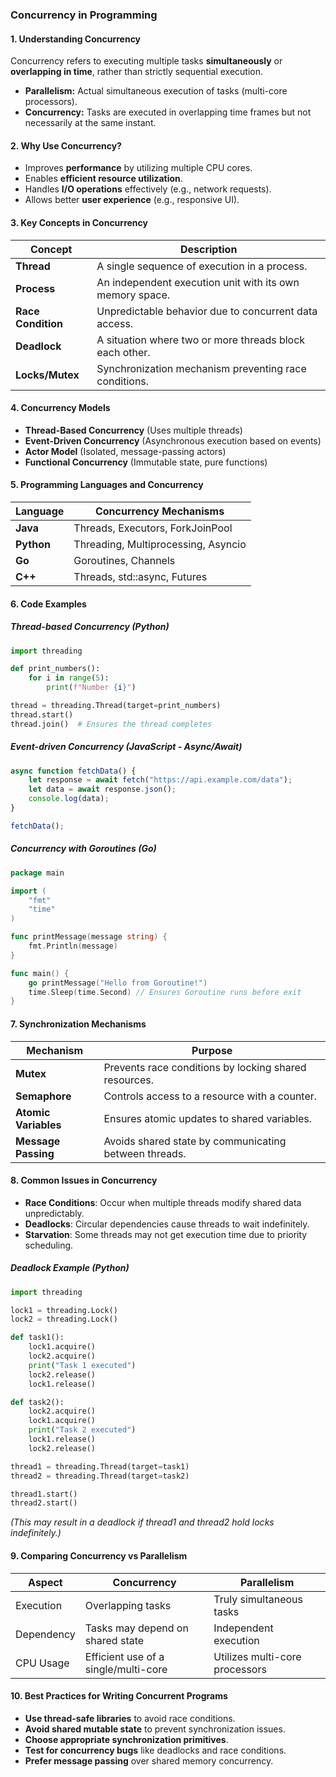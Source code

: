 ### **Concurrency in Programming**

#### **1. Understanding Concurrency**
Concurrency refers to executing multiple tasks **simultaneously** or **overlapping in time**, rather than strictly sequential execution.

- **Parallelism:** Actual simultaneous execution of tasks (multi-core processors).
- **Concurrency:** Tasks are executed in overlapping time frames but not necessarily at the same instant.

#### **2. Why Use Concurrency?**
- Improves **performance** by utilizing multiple CPU cores.
- Enables **efficient resource utilization**.
- Handles **I/O operations** effectively (e.g., network requests).
- Allows better **user experience** (e.g., responsive UI).

#### **3. Key Concepts in Concurrency**
| **Concept**        | **Description**                                          |
|--------------------|---------------------------------------------------------|
| **Thread**        | A single sequence of execution in a process.            |
| **Process**       | An independent execution unit with its own memory space. |
| **Race Condition** | Unpredictable behavior due to concurrent data access.   |
| **Deadlock**      | A situation where two or more threads block each other.  |
| **Locks/Mutex**   | Synchronization mechanism preventing race conditions.    |

#### **4. Concurrency Models**
- **Thread-Based Concurrency** (Uses multiple threads)
- **Event-Driven Concurrency** (Asynchronous execution based on events)
- **Actor Model** (Isolated, message-passing actors)
- **Functional Concurrency** (Immutable state, pure functions)

#### **5. Programming Languages and Concurrency**
| **Language** | **Concurrency Mechanisms**                         |
|-------------|----------------------------------------------------|
| **Java**    | Threads, Executors, ForkJoinPool                  |
| **Python**  | Threading, Multiprocessing, Asyncio               |
| **Go**      | Goroutines, Channels                              |
| **C++**     | Threads, std::async, Futures                     |

#### **6. Code Examples**
##### **Thread-based Concurrency (Python)**
```python
import threading

def print_numbers():
    for i in range(5):
        print(f"Number {i}")

thread = threading.Thread(target=print_numbers)
thread.start()
thread.join()  # Ensures the thread completes
```

##### **Event-driven Concurrency (JavaScript - Async/Await)**
```javascript
async function fetchData() {
    let response = await fetch("https://api.example.com/data");
    let data = await response.json();
    console.log(data);
}

fetchData();
```

##### **Concurrency with Goroutines (Go)**
```go
package main

import (
    "fmt"
    "time"
)

func printMessage(message string) {
    fmt.Println(message)
}

func main() {
    go printMessage("Hello from Goroutine!")
    time.Sleep(time.Second) // Ensures Goroutine runs before exit
}
```

#### **7. Synchronization Mechanisms**
| **Mechanism**       | **Purpose**                                          |
|---------------------|-----------------------------------------------------|
| **Mutex**          | Prevents race conditions by locking shared resources. |
| **Semaphore**      | Controls access to a resource with a counter.        |
| **Atomic Variables** | Ensures atomic updates to shared variables.         |
| **Message Passing** | Avoids shared state by communicating between threads. |

#### **8. Common Issues in Concurrency**
- **Race Conditions**: Occur when multiple threads modify shared data unpredictably.
- **Deadlocks**: Circular dependencies cause threads to wait indefinitely.
- **Starvation**: Some threads may not get execution time due to priority scheduling.

##### **Deadlock Example (Python)**
```python
import threading

lock1 = threading.Lock()
lock2 = threading.Lock()

def task1():
    lock1.acquire()
    lock2.acquire()
    print("Task 1 executed")
    lock2.release()
    lock1.release()

def task2():
    lock2.acquire()
    lock1.acquire()
    print("Task 2 executed")
    lock1.release()
    lock2.release()

thread1 = threading.Thread(target=task1)
thread2 = threading.Thread(target=task2)

thread1.start()
thread2.start()
```
_(This may result in a deadlock if thread1 and thread2 hold locks indefinitely.)_

#### **9. Comparing Concurrency vs Parallelism**
| **Aspect**        | **Concurrency**                          | **Parallelism**                      |
|------------------|--------------------------------------|----------------------------------|
| Execution       | Overlapping tasks                   | Truly simultaneous tasks        |
| Dependency     | Tasks may depend on shared state     | Independent execution           |
| CPU Usage      | Efficient use of a single/multi-core | Utilizes multi-core processors |

#### **10. Best Practices for Writing Concurrent Programs**
- **Use thread-safe libraries** to avoid race conditions.
- **Avoid shared mutable state** to prevent synchronization issues.
- **Choose appropriate synchronization primitives**.
- **Test for concurrency bugs** like deadlocks and race conditions.
- **Prefer message passing** over shared memory concurrency.

